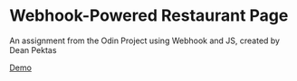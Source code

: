 # Webhook-Powered Restaurant Page

An assignment from the Odin Project using Webhook and JS,
created by Dean Pektas

[Demo](https://deanpektas27.github.io/webpack-restaurant-page/)
